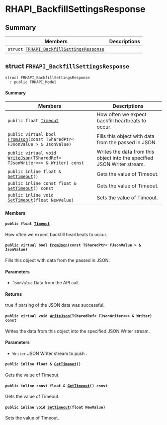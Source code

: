 # RHAPI_BackfillSettingsResponse <a id="group__RHAPI__BackfillSettingsResponse"></a>

## Summary

 Members                        | Descriptions                                
--------------------------------|---------------------------------------------
`struct `[`FRHAPI_BackfillSettingsResponse`](#structFRHAPI__BackfillSettingsResponse) | 

## struct `FRHAPI_BackfillSettingsResponse` <a id="structFRHAPI__BackfillSettingsResponse"></a>

```
struct FRHAPI_BackfillSettingsResponse
  : public FRHAPI_Model
```

#### Summary

 Members                        | Descriptions                                
--------------------------------|---------------------------------------------
`public float `[`Timeout`](#structFRHAPI__BackfillSettingsResponse_1abe93a6bdf962bab45bb4767a775b8849) | How often we expect backfill heartbeats to occur.
`public virtual bool `[`FromJson`](#structFRHAPI__BackfillSettingsResponse_1ae24dfc7555827dcaf381240f4ce6729c)`(const TSharedPtr< FJsonValue > & JsonValue)` | Fills this object with data from the passed in JSON.
`public virtual void `[`WriteJson`](#structFRHAPI__BackfillSettingsResponse_1a8bc2efddc2eeccb95e310cd81d818b1a)`(TSharedRef< TJsonWriter<>> & Writer) const` | Writes the data from this object into the specified JSON Writer stream.
`public inline float & `[`GetTimeout`](#structFRHAPI__BackfillSettingsResponse_1ac079c953b4903b9cffc824a5672d01c1)`()` | Gets the value of Timeout.
`public inline const float & `[`GetTimeout`](#structFRHAPI__BackfillSettingsResponse_1ad8af373f0c08c40fe4bd1dc8a7ac81a7)`() const` | Gets the value of Timeout.
`public inline void `[`SetTimeout`](#structFRHAPI__BackfillSettingsResponse_1ad12bb0eb9309bce3b1a4219d916842bf)`(float NewValue)` | Sets the value of Timeout.

#### Members

#### `public float `[`Timeout`](#structFRHAPI__BackfillSettingsResponse_1abe93a6bdf962bab45bb4767a775b8849) <a id="structFRHAPI__BackfillSettingsResponse_1abe93a6bdf962bab45bb4767a775b8849"></a>

How often we expect backfill heartbeats to occur.

#### `public virtual bool `[`FromJson`](#structFRHAPI__BackfillSettingsResponse_1ae24dfc7555827dcaf381240f4ce6729c)`(const TSharedPtr< FJsonValue > & JsonValue)` <a id="structFRHAPI__BackfillSettingsResponse_1ae24dfc7555827dcaf381240f4ce6729c"></a>

Fills this object with data from the passed in JSON.

#### Parameters
* `JsonValue` Data from the API call.

#### Returns
true if parsing of the JSON data was successful.

#### `public virtual void `[`WriteJson`](#structFRHAPI__BackfillSettingsResponse_1a8bc2efddc2eeccb95e310cd81d818b1a)`(TSharedRef< TJsonWriter<>> & Writer) const` <a id="structFRHAPI__BackfillSettingsResponse_1a8bc2efddc2eeccb95e310cd81d818b1a"></a>

Writes the data from this object into the specified JSON Writer stream.

#### Parameters
* `Writer` JSON Writer stream to push .

#### `public inline float & `[`GetTimeout`](#structFRHAPI__BackfillSettingsResponse_1ac079c953b4903b9cffc824a5672d01c1)`()` <a id="structFRHAPI__BackfillSettingsResponse_1ac079c953b4903b9cffc824a5672d01c1"></a>

Gets the value of Timeout.

#### `public inline const float & `[`GetTimeout`](#structFRHAPI__BackfillSettingsResponse_1ad8af373f0c08c40fe4bd1dc8a7ac81a7)`() const` <a id="structFRHAPI__BackfillSettingsResponse_1ad8af373f0c08c40fe4bd1dc8a7ac81a7"></a>

Gets the value of Timeout.

#### `public inline void `[`SetTimeout`](#structFRHAPI__BackfillSettingsResponse_1ad12bb0eb9309bce3b1a4219d916842bf)`(float NewValue)` <a id="structFRHAPI__BackfillSettingsResponse_1ad12bb0eb9309bce3b1a4219d916842bf"></a>

Sets the value of Timeout.


